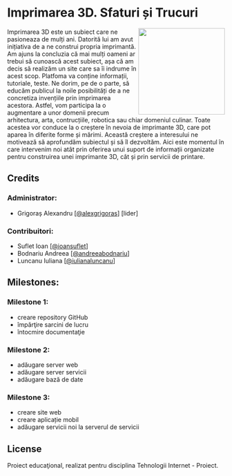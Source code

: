 # Imprimarea 3D. Sfaturi și Trucuri
<img align="right" width="200px" src="https://cdn-shop.adafruit.com/1200x900/649-00.jpg" />

Imprimarea 3D este un subiect care ne pasioneaza de mulți ani. Datorită lui am avut inițiativa de a ne construi propria imprimantă. Am ajuns la concluzia că mai mulți oameni ar trebui să cunoască acest subiect, așa că am decis să realizăm un site care sa îi indrume în acest scop. Platfoma va conține informații, tutoriale, teste. Ne dorim, pe de o parte, să educăm publicul la noile posibilități de a ne concretiza invențiile prin imprimarea acestora. Astfel, vom participa la o augmentare a unor domenii precum arhitectura, arta, contrucțiile, robotica sau chiar domeniul culinar. Toate acestea vor conduce la o creștere în nevoia de imprimante 3D, care pot aparea în diferite forme și mărimi. Această creștere a interesului ne motivează să aprofundăm subiectul și să îl dezvoltăm. Aici este momentul în care intervenim noi atât prin oferirea unui suport de informații organizate pentru construirea unei imprimante 3D, cât și prin servicii de printare.

## Credits

### Administrator: 
* Grigoraș Alexandru [[@alexgrigoras](https://github.com/alexgrigoras)] [lider]

### Contribuitori: 
* Suflet Ioan [[@ioansuflet](https://github.com/ioansuflet)]
* Bodnariu Andreea [[@andreeabodnariu](https://github.com/andreeabodnariu)]
* Luncanu Iuliana [[@iulianaluncanu](https://github.com/iulianaluncanu)]

## Milestones:

### Milestone 1:
- creare repository GitHub 
- împărţire sarcini de lucru 
- întocmire documentaţie

### Milestone 2:
- adăugare server web 
- adăugare server servicii 
- adăugare bază de date 

### Milestone 3:
 - creare site web 
 - creare aplicație mobil 
 - adăugare servicii noi la serverul de servicii 

## License
Proiect	educaţional, realizat pentru disciplina Tehnologii Internet - Proiect.
